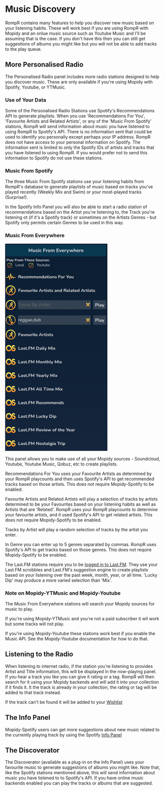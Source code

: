 # Music Discovery

RompЯ contains many features to help you discover new music based on your listening habits. These will work best if you are using RompЯ with Mopidy and an onlue music source such as Youtube Music and I'll be assuming that is the case. If you don't have this then you can still get suggestions of albums you might like but you will not be able to add tracks to the play queue.

## More Personalised Radio

The Personalised Radio panel includes more radio stations designed to help you discover music. These are only available if you're using Mopidy
with Spotify, Youtube, or YTMusic.

### Use of Your Data

Some of the Personalised Radio Stations use Spotify's Recommendations API to generate playlists.
When you use 'Recommendations For You', 'Favourite Artists and Related Artists', or any of the 'Music From Spotify'
stations, RompR will send information about music you have listened to using RompR to Spotify's API.
There is no information sent that could be used to identify you personally except perhaps your IP address. RompR does not
have access to your personal information on Spotify. The information sent is limited to only the Spotify IDs of artists and tracks
that you have listened to using RompR. If you would prefer not to send this information to Spotify do not use these stations.

### Music From Spotify

The three Music From Spotify stations use your listening habits from RompR's database to generate playlists of music based on tracks you've played
recently (Weekly Mix and Swim) or your most-played tracks (Surprise!).

In the Spotify Info Panel you will also be able to start a radio station of recommendations based on the Artist you're listening to, the Track you're
listening ot (if it's a Spotify track) or sometimes on the Artists Genres - but Spotify only permits certain Genres to be used in this way.

### Music From Everywhere

![](images/musicfromeverywhere.png)

This panel allows you to make use of all your Mopidy sources - Soundcloud, Youtube, Youtube Music, Qobuz, etc to create playlists.

Recommendations For You uses your Favourite Artists as determined by your RompR playcounts and then uses Spotify's API to get recommended tracks based on
those artists. This does not require Mopidy-Spotify to be enabled.

Favourite Artists and Related Artists will play a selection of tracks by artists determined to be your Favourites based on your listening habits as well as
Artists that are 'Related'. RompR uses your RompR playcounts to determine your favourite artists, and it used Spotify's API to get related artists.
This does not require Mopidy-Spotify to be enabled.

Tracks by Artist will play a random selection of tracks by the artist you enter.

In Genre you can enter up to 5 genres separated by commas. RompR uses Spotify's API to get tracks based on those genres.
This does not require Mopidy-Spotify to be enabled.

The Last.FM stations require you to be [logged in to Last.FM](/RompR/LastFM).
They use your Last.FM scrobbles and Last.FM's suggestion engine to create playlists based on your listening over the past week, month, year, or all time.
'Lucky Dip' may produce a more varied selection than 'Mix'.

### Note on Mopidy-YTMusic and Mopidy-Youtube

The Music From Everywhere stations will search your Mopidy sources for music to play.

If you're using Mopidy-YTMusic and you're not a paid subscriber it wil work but some tracks will not play.

If you're using Mopidy-Youtube these stations work best if you enable the Music API. See the Mopidy-Youtube documentation for how to do that.

## Listening to the Radio

When listening to internet radio, if the station you're listening to provides Artist and Title information, this will be displayed in the now-playing panel.
If you hear a track you like you can give it rating or a tag.
RompЯ will then search for it using your Mopidy backends and will add it into your collection if it finds it.
It the track is already in your collection, the rating or tag will be added to that track instead.

If the track can't be found it will be added to your [Wishlist](/RompR/The-Wishlist)

## The Info Panel

Mopidy-Spotify users can get more suggestions about new music related to the currently playing track by using the Spotify [Info Panel](/RompR/The-Info-Panel)

## The Discoverator

The Discoverator (available as a plug-in on the Info Panel) uses your favourite music to generate suggestions of albums
you might like. Note that, like the Spotify stations mentioned above, this will send information about music you have
listened to to Spotify's API. If you have online music backends enabled you can play the tracks or albums that are suggested.

